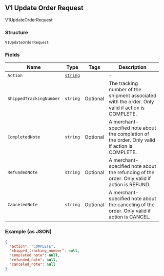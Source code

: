 ## V1 Update Order Request

V1UpdateOrderRequest

### Structure

`V1UpdateOrderRequest`

### Fields

| Name | Type | Tags | Description |
|  --- | --- | --- | --- |
| `Action` | [`string`](/doc/models/v1-update-order-request-action.md) |  | - |
| `ShippedTrackingNumber` | `string` | Optional | The tracking number of the shipment associated with the order. Only valid if action is COMPLETE. |
| `CompletedNote` | `string` | Optional | A merchant-specified note about the completion of the order. Only valid if action is COMPLETE. |
| `RefundedNote` | `string` | Optional | A merchant-specified note about the refunding of the order. Only valid if action is REFUND. |
| `CanceledNote` | `string` | Optional | A merchant-specified note about the canceling of the order. Only valid if action is CANCEL. |

### Example (as JSON)

```json
{
  "action": "COMPLETE",
  "shipped_tracking_number": null,
  "completed_note": null,
  "refunded_note": null,
  "canceled_note": null
}
```

